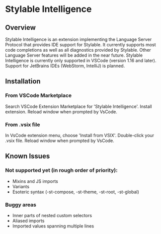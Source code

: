 # Stylable Intelligence 

## Overview
Stylable Intelligence is an extension implementing the Language Server Protocol that provides IDE support for Stylable.
It currently supports most code completions as well as all diagnostics provided by Stylable.
Other Language Server features will be added in the near future.
Stylable Intelligence is currently only supported in VSCode (version 1.16 and later). Support for JetBrains IDEs (WebStorm, IntelliJ) is planned.

## Installation

### From VSCode Marketplace
Search VSCode Extension Marketplace for 'Stylable Intelligence'.
Install extension.
Reload window when prompted by VsCode.

### From .vsix file 
In VsCode extension menu, choose 'Install from VSIX'.
Double-click your .vsix file. 
Reload window when prompted by VsCode.

## Known Issues

### Not supported yet (in rough order of priority):
* Mixins and JS imports
* Variants
* Esoteric syntax (-st-compose, -st-theme, -st-root, -st-global)

### Buggy areas
* Inner parts of nested custom selectors
* Aliased imports
* Imported values spanning multiple lines
